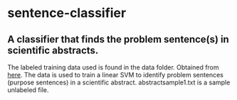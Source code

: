 # sentence-classifier 
## A classifier that finds the problem sentence(s) in scientific abstracts.

The labeled training data used is found in the data folder. Obtained from <a href="https://archive.ics.uci.edu/ml/datasets/Sentence+Classification">here</a>. 
The data is used to train a linear SVM to identify problem sentences (purpose sentences) in a scientific abstract. 
abstractsample1.txt is a sample unlabeled file. 
